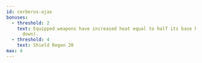 ```yaml
---
id: cerberus-ajax
bonuses:
  - threshold: 2
    text: Equipped weapons have increased heat equal to half its base heat (rounded
      down).
  - threshold: 4
    text: Shield Regen 20
max: 4
---
```

